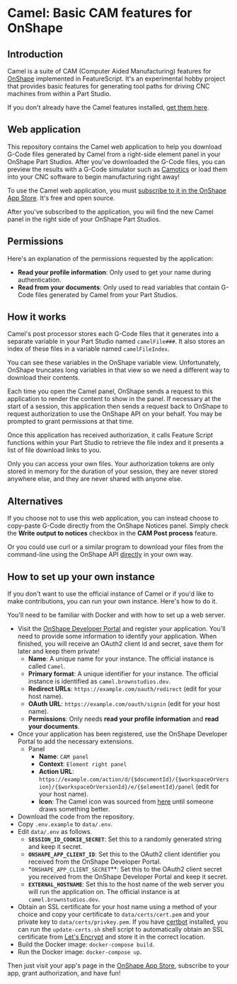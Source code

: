 # Camel: Basic CAM features for OnShape

## Introduction

Camel is a suite of CAM (Computer Aided Manufacturing) features for [OnShape](https://www.onshape.com/)
implemented in FeatureScript. It's an experimental hobby project that provides basic features for
generating tool paths for driving CNC machines from within a Part Studio.

If you don't already have the Camel features installed, [get them here](https://cad.onshape.com/documents/5892b0a436ab36124fe4db4b/w/782c826b12b074a8c7249ebb/e/390698553293f7f54851d374).

## Web application

This repository contains the Camel web application to help you download G-Code files generated by
Camel from a right-side element panel in your OnShape Part Studios. After you've downloaded the
G-Code files, you can preview the results with a G-Code simulator such as [Camotics](https://camotics.org/)
or load them into your CNC software to begin manufacturing right away!

To use the Camel web application, you must [subscribe to it in the OnShape App Store](https://appstore.onshape.com/apps/CAM/I4R3GCXD4XN6MBLZ3LHPI5VGCVARDSCVUGE5QHY=/description). It's free and open source.

After you've subscribed to the application, you will find the new Camel panel in the right side of
your OnShape Part Studios.

## Permissions

Here's an explanation of the permissions requested by the application:

* **Read your profile information**: Only used to get your name during authentication.
* **Read from your documents**: Only used to read variables that contain G-Code files generated by Camel from your Part Studios.

## How it works

Camel's post processor stores each G-Code files that it generates into a separate variable in your
Part Studio named `camelFile###`. It also stores an index of these files in a variable named
`camelFileIndex`.

You can see these variables in the OnShape variable view. Unfortunately, OnShape truncates long
variables in that view so we need a different way to download their contents.

Each time you open the Camel panel, OnShape sends a request to this application to render the
content to show in the panel. If necessary at the start of a session, this application then
sends a request back to OnShape to request authorization to use the OnShape API on your
behalf. You may be prompted to grant permissions at that time.

Once this application has received authorization, it calls Feature Script functions
within your Part Studio to retrieve the file index and it presents a list of file download
links to you.

Only you can access your own files. Your authorization tokens are only stored in memory for the
duration of your session, they are never stored anywhere else, and they are never shared
with anyone else.

## Alternatives

If you choose not to use this web application, you can instead choose to copy-paste G-Code directly
from the OnShape Notices panel. Simply check the **Write output to notices** checkbox in the **CAM Post process**
feature.

Or you could use curl or a similar program to download your files from the command-line
using the OnShape API [directly](https://cad.onshape.com/glassworks/explorer/#/PartStudio/evalFeatureScript)
in your own way.

## How to set up your own instance

If you don't want to use the official instance of Camel or if you'd like to make contributions,
you can run your own instance. Here's how to do it.

You'll need to be familiar with Docker and with how to set up a web server.

* Visit the [OnShape Developer Portal](https://dev-portal.onshape.com/) and register your application. You'll need to provide some information to identify your application. When finished, you will receive an OAuth2 client id and secret, save them for later and keep them private!
  * **Name**: A unique name for your instance. The official instance is called `Camel`.
  * **Primary format**: A unique identifier for your instance. The official instance is identified as `camel.brownstudios.dev`.
  * **Redirect URLs**: `https://example.com/oauth/redirect` (edit for your host name).
  * **OAuth URL**: `https://example.com/oauth/signin` (edit for your host name).
  * **Permissions**: Only needs **read your profile information** and **read your documents**.
* Once your application has been registered, use the OnShape Developer Portal to add the necessary extensions.
  * Panel
    * **Name**: `CAM panel`
    * **Context**: `Element right panel`
    * **Action URL**: `https://example.com/action/d/{$documentId}/{$workspaceOrVersion}/{$workspaceOrVersionId}/e/{$elementId}/panel` (edit for your host name).
    * **Icon**: The Camel icon was sourced from [here](https://www.svgrepo.com/svg/317181/camel) until someone draws something better.
* Download the code from the repository.
* Copy `.env.example` to `data/.env`.
* Edit `data/.env` as follows.
  * **`SESSION_ID_COOKIE_SECRET`**: Set this to a randomly generated string and keep it secret.
  * **`ONSHAPE_APP_CLIENT_ID`**: Set this to the OAuth2 client identifier you received from the OnShape Developer Portal.
  * *`ONSHAPE_APP_CLIENT_SECRET`**: Set this to the OAuth2 client secret you received from the OnShape Developer Portal and keep it secret.
  * **`EXTERNAL_HOSTNAME`**: Set this to the host name of the web server you will run the application on. The official instance is at `camel.brownstudios.dev`.
* Obtain an SSL certificate for your host name using a method of your choice and copy your certificate to `data/certs/cert.pem` and your private key to `data/certs/privkey.pem`. If you have [certbot](https://certbot.eff.org/) installed, you can run the `update-certs.sh` shell script to automatically obtain an SSL certificate from [Let's Encrypt](https://letsencrypt.org/) and store it in the correct location.
* Build the Docker image: `docker-compose build`.
* Run the Docker image: `docker-compose up`.

Then just visit your app's page in the [OnShape App Store](https://appstore.onshape.com/), subscribe to your
app, grant authorization, and have fun!
